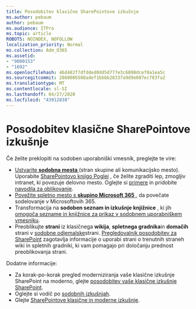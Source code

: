 ```yaml
---
title: Posodobitev klasične SharePointove izkušnje
ms.author: pebaum
author: pebaum
ms.audience: ITPro
ms.topic: article
ROBOTS: NOINDEX, NOFOLLOW
localization_priority: Normal
ms.collection: Adm_O365
ms.assetid:
- "9000153"
- "1692"
ms.openlocfilehash: 46d482f7dfdded0dd5d777e3c6890dcef0a1ea5c
ms.sourcegitcommit: 286000b588adef1bbbb28337a9d9e087ec783fa2
ms.translationtype: MT
ms.contentlocale: sl-SI
ms.lasthandoff: 04/27/2020
ms.locfileid: "43912838"
---
```

# <a name="modernize-your-classic-sharepoint-experience"></a>Posodobitev klasične SharePointove izkušnje

Če želite preklopiti na sodoben uporabniški vmesnik, preglejte te vire:

- [Ustvarite **sodobna mesta** ](https://support.office.com/article/create-a-team-site-in-sharepoint-ef10c1e7-15f3-42a3-98aa-b5972711777d) (stran skupine ali komunikacijsko mesto). Uporabite [SharePointovo knjigo Poglej](https://lookbook.microsoft.com/assets/SharePoint_lookbook_2019.pdf) , če želite zgraditi lep, zmogljiv intranet, ki povezuje delovno mesto. Oglejte si [primere](https://lookbook.microsoft.com/) in pridobite [navodila za oblikovanje](https://spdesign.azurewebsites.net/).
- [Povežite spletno mesto s **skupino Microsoft 365** ](https://docs.microsoft.com/sharepoint/dev/transform/modernize-connect-to-office365-group) , da povečate sodelovanje v Microsoftovih 365.
- Transformacija na **sodoben seznam in izkušnje knjižnice** , ki jih [omogoča sezname in knjižnice za prikaz v sodobnem uporabniškem vmesniku](https://docs.microsoft.com/sharepoint/dev/transform/modernize-userinterface-lists-and-libraries).
- Preoblikujte **strani** iz klasičnega **wikija**, **spletnega gradnika**in **domačih** strani v [sodobne odjemalske](https://docs.microsoft.com/sharepoint/dev/transform/modernize-userinterface-site-pages)strani. [Pregledovalnik posodobitev za SharePoint](https://docs.microsoft.com/sharepoint/dev/transform/modernize-scanner) zagotavlja informacije o uporabi strani o trenutnih straneh wiki in spletnih gradniki, ki vam pomagajo pri določanju prednost preoblikovanja strani.

Dodatne informacije:

- Za korak-po-korak pregled moderniziranja vaše klasične izkušnje SharePoint na moderno, glejte [posodobitev vaše klasične izkušnje SharePoint](https://docs.microsoft.com/sharepoint/dev/transform/modernize-classic-sites).
- Oglejte si vodič po [sodobnih izkušnjah](https://docs.microsoft.com/sharepoint/guide-to-sharepoint-modern-experience).
- Glejte [SharePointove klasične in moderne izkušnje](https://support.office.com/article/sharepoint-classic-and-modern-experiences-5725c103-505d-4a6e-9350-300d3ec7d73f).
